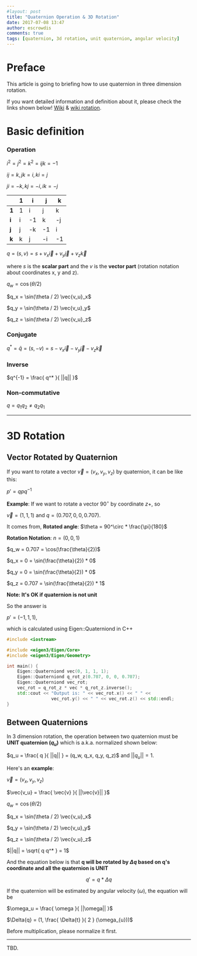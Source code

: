 ```yaml
---
#layout: post
title: "Quaternion Operation & 3D Rotation"
date: 2017-07-08 13:47
author: escrowdis
comments: true
tags: [quaternion, 3d rotation, unit quaternion, angular velocity]
---
```

<script type="text/javascript" async src="//cdn.mathjax.org/mathjax/latest/MathJax.js?config=TeX-MML-AM_CHTML">
</script>

# Preface
This article is going to briefing how to use quaternion in three dimension rotation.

If you want detailed information and definition about it, please check the links shown below!
[Wiki](https://en.wikipedia.org/wiki/Quaternion) & [wiki rotation](https://en.wikipedia.org/wiki/Quaternions_and_spatial_rotation).

# Basic definition

### Operation

$i^2 = j^2 = k^2 = ijk = -1$

$ij = k, jk = i, ki = j$

$ji = -k, kj = -i, ik = -j$

|       |  1  |  i  |  j  |  k  |
|-------| --- | --- | --- | --- |
| **1** |  1  |  i  |  j  |  k  |
| **i** |  i  | -1  |  k  | -j  |
| **j** |  j  | -k  | -1  |  i  |
| **k** |  k  |  j  | -i  | -1  |

$q = (s, v) = s + v_{x} \vec{i} + v_{y} \vec{j} + v_{z} \vec{k}$

where $s$ is the **scalar part** and the $v$ is the **vector part**
(rotation notation about coordinates x, y and z).

$q_w = \cos(\theta / 2)$

$q_x = \sin(\theta / 2) \vec{v_u}_x$

$q_y = \sin(\theta / 2) \vec{v_u}_y$

$q_z = \sin(\theta / 2) \vec{v_u}_z$

### Conjugate

$q^* = \bar{q} = (s, -v) = s - v_{x} \vec{i} - v_{y} \vec{j} - v_{z} \vec{k}$

### Inverse

$q^{-1} = \frac{ q^* }{ ||q|| }$

### Non-commutative

$q = q_1 q_2 \neq q_2 q_1$

---

# 3D Rotation

## Vector Rotated by Quaternion

If you want to rotate a vector $\vec{v} = (v_x, v_y, v_z)$ by quaternion, it can be like this:

$p' = qpq^{-1}$

**Example**: If we want to rotate a vector $90^\circ$ by coordinate $z+$, so

$\vec{v} = (1, 1, 1)$ and $q = (0.707, 0, 0, 0.707)$.

It comes from,
**Rotated angle**: $\theta = 90^\circ * \frac{\pi}{180}$

**Rotation Notation**: $n = (0, 0, 1)$

$q_w = 0.707 = \cos(\frac{\theta}{2})$

$q_x = 0 = \sin(\frac{\theta}{2}) * 0$

$q_y = 0 = \sin(\frac{\theta}{2}) * 0$

$q_z = 0.707 = \sin(\frac{\theta}{2}) * 1$

**Note: It's OK if quaternion is not unit**

So the answer is

$p' = (-1, 1, 1)$,

which is calculated using Eigen::Quaterniond in C++

```c++
#include <iostream>

#include <eigen3/Eigen/Core>
#include <eigen3/Eigen/Geometry>

int main() {
    Eigen::Quaterniond vec(0, 1, 1, 1);
    Eigen::Quaterniond q_rot_z(0.707, 0, 0, 0.707);
    Eigen::Quaterniond vec_rot;
    vec_rot = q_rot_z * vec * q_rot_z.inverse();
    std::cout << "Output is: " << vec_rot.x() << " " <<
                 vec_rot.y() << " " << vec_rot.z() << std::endl;
}
```

## Between Quaternions

In 3 dimension rotation, the operation between two quaternion must be **UNIT quaternion ($q_u$)**
which is a.k.a. normalized shown below:

$q_u = \frac{ q }{ ||q|| } = (q_w, q_x, q_y, q_z)$ and  $||q_u|| = 1$.

Here's an **example**:

$\vec{v} = (v_x, v_y, v_z)$

$\vec{v_u} = \frac{ \vec{v} }{ ||\vec{v}|| }$

$q_w = \cos(\theta / 2)$

$q_x = \sin(\theta / 2) \vec{v_u}_x$

$q_y = \sin(\theta / 2) \vec{v_u}_y$

$q_z = \sin(\theta / 2) \vec{v_u}_z$

$||q|| = \sqrt{ q q^* } = 1$

And the equation below is that **q will be rotated by $\Delta{q}$ based on q's coordinate and all the quaternion is UNIT**

$$q' = q * \Delta{q}$$

If the quaternion will be estimated by angular velocity ($\omega$), the equation will be

$\omega_u = \frac{ \omega }{ ||\omega|| }$

$\Delta{q} = (1, \frac{ \Delta{t} }{ 2 } (\omega_{u}))$

Before multiplication, please normalize it first.

- - -

TBD.
